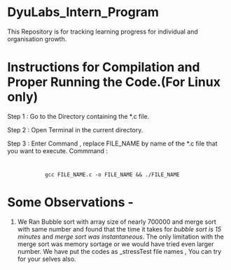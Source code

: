 # DyuLabs_Intern_Program
This Repository is for tracking learning progress for individual and organisation growth.

# Instructions for Compilation and Proper Running the Code.(For Linux only)

Step 1 : Go to the Directory containing the *.c file.

Step 2 : Open Terminal in the current directory.

Step 3 : Enter Command , replace FILE_NAME by name of the *.c file that you want to execute. 
Commmand :
#
                gcc FILE_NAME.c -o FILE_NAME && ./FILE_NAME
#


# Some Observations - 

1. We Ran Bubble sort with array size of nearly 700000 and merge sort with same number and found that the time it takes for *bubble sort is 15 minutes* and *merge sort was instantaneous*. The only limitation with the merge sort was memory sortage or we would have tried even larger number.
We have put the codes as _stressTest file names , You can try for your selves also.
